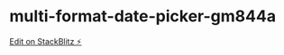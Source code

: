 # multi-format-date-picker-gm844a

[Edit on StackBlitz ⚡️](https://stackblitz.com/edit/multi-format-date-picker-gm844a)